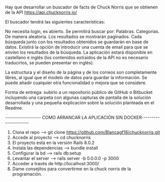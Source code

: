Hay que desarrollar un buscador de facts de Chuck Norris que se obtienen de la API https://api.chucknorris.io/

El buscador tendrá las siguientes características:

No necesita login, es abierto.
Se permitirá buscar por:
Palabras.
Categorías.
De manera aleatoria.
Los resultados se mostrarán paginados.
Cada búsqueda junto con los resultados obtenidos se guardarán en base de datos.
Existirá la opción de introducir una cuenta de email para que se envíen los resultados de la búsqueda.
La aplicación estará disponible en castellano e inglés (los contenidos extraídos de la API no es necesario traducirlos, se pueden presentar en inglés).

La estructura y el diseño de la página y de los correos son completamente libres, al igual que el modelo de datos para guardar la información. Se puede añadir cualquier otra funcionalidad o mejora que se considere.

Forma de entrega: subirlo a un repositorio público de GitHub o Bitbucket incluyendo una carpeta con algunas capturas de pantalla de la solución desarrollada y una pequeña explicación sobre la solución planteada en el Readme.

------------------ COMO ARRANCAR LA APLICACIÓN SIN DOCKER---------------------
1. Clona el repo --> git clone https://github.com/Blancagf18/chucknorris.git
2. Accede al proyecto --> cd chucknorris
3. El proyecto está en la versión Rails 8.0.2
4. Instala las dependencias --> bundle install
5. Configurar la bd --> rails db:setup
6. Levantar el server --> rails server -b 0.0.0.0 -p 3000
7. Acceder a través de http://localhost:3000/
8. Dame consejitos para convertirme en la chuck norris de la programación.
